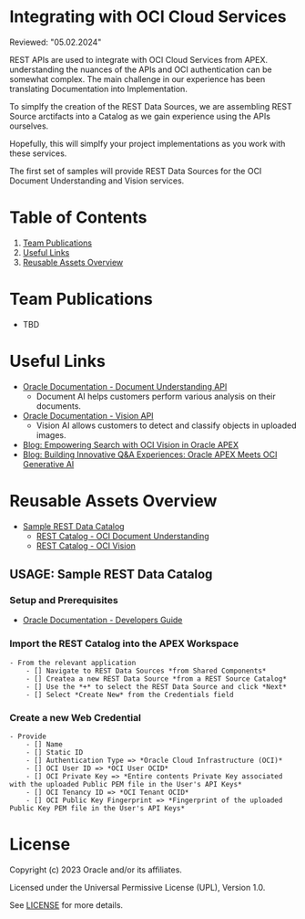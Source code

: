 # Integrating with OCI Cloud Services
Reviewed: "05.02.2024"

REST APIs are used to integrate with OCI Cloud Services from APEX. understanding the nuances of the APIs and OCI authentication can be somewhat complex. The main challenge in our experience has been translating Documentation into Implementation.

To simplfy the creation of the REST Data Sources, we are assembling REST Source arctifacts into a Catalog as we gain experience using the APIs ourselves.

Hopefully, this will simplfy your project implementations as you work with these services.

The first set of samples will provide REST Data Sources for the OCI Document Understanding and Vision services.

# Table of Contents
 
1. [Team Publications](#team-publications)
2. [Useful Links](#useful-links)
3. [Reusable Assets Overview](#reusable-assets-overview)
 
# Team Publications
-  TBD
 
# Useful Links
- [Oracle Documentation - Document Understanding API](https://docs.oracle.com/en-us/iaas/api/#/en/document-understanding/20221109/)
    - Document AI helps customers perform various analysis on their documents.
- [Oracle Documentation - Vision API](https://docs.oracle.com/en-us/iaas/api/#/en/vision/20220125/)
    - Vision AI allows customers to detect and classify objects in uploaded images.
- [Blog: Empowering Search with OCI Vision in Oracle APEX](https://blogs.oracle.com/apex/post/empowering-search-with-oci-vision-in-oracle-apex)
- [Blog: Building Innovative Q&A Experiences: Oracle APEX Meets OCI Generative AI](https://blogs.oracle.com/apex/post/building-innovative-qa-experiences-oracle-apex-meets-oci-generative-ai)

# Reusable Assets Overview
- [Sample REST Data Catalog](./sample-rest-catalog)
    - [REST Catalog - OCI Document Understanding](./sample-rest-catalog/rest-catalog-document-understanding-api.sql)
    - [REST Catalog - OCI Vision](./sample-rest-catalog/rest-catalog-vision-api.sql)

## USAGE: Sample REST Data Catalog
### Setup and Prerequisites
- [Oracle Documentation - Developers Guide](https://docs.oracle.com/en-us/iaas/Content/API/Concepts/devguidesetupprereq.htm "Setting User with Required Keys and OCIDs")

### Import the REST Catalog into the APEX Workspace
    - From the relevant application
        - [] Navigate to REST Data Sources *from Shared Components*
        - [] Createa a new REST Data Source *from a REST Source Catalog*
        - [] Use the *+* to select the REST Data Source and click *Next*
        - [] Select *Create New* from the Credentials field

### Create a new Web Credential
    - Provide
        - [] Name
        - [] Static ID
        - [] Authentication Type => *Oracle Cloud Infrastructure (OCI)*
        - [] OCI User ID => *OCI User OCID*
        - [] OCI Private Key => *Entire contents Private Key associated with the uploaded Public PEM file in the User's API Keys*
        - [] OCI Tenancy ID => *OCI Tenant OCID*
        - [] OCI Public Key Fingerprint => *Fingerprint of the uploaded Public Key PEM file in the User's API Keys*


# License

Copyright (c) 2023 Oracle and/or its affiliates.

Licensed under the Universal Permissive License (UPL), Version 1.0.

See [LICENSE](https://github.com/oracle-devrel/technology-engineering/blob/folder-structure/LICENSE) for more details.
